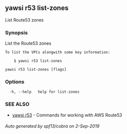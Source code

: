 ## yawsi r53 list-zones

List Route53 zones

### Synopsis


List the Route53 zones
	
	To list the VPCs alongwith some key information:

		$ yawsi r53 list-zones		
	
	

```
yawsi r53 list-zones [flags]
```

### Options

```
  -h, --help   help for list-zones
```

### SEE ALSO
* [yawsi r53](yawsi_r53.md)	 - Commands for working with AWS Route53

###### Auto generated by spf13/cobra on 2-Sep-2019
